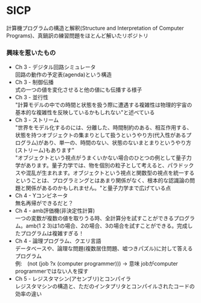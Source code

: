 # SICP
計算機プログラムの構造と解釈(Structure and Interpretation of Computer Programs)、真鍋訳の練習問題をほとんど解いたリポジトリ
### 興味を惹いたもの
- Ch 3 - デジタル回路シミュレータ
<br>  回路の動作の予定表(agenda)という構造
- Ch 3 - 制御伝播
<br>  式の一つの値を変化させると他の値にも伝播する様子
- Ch 3 - 並行性
<br>  "計算モデルの中での時間と状態を扱う際に遭遇する複雑性は物理的宇宙の基本的な複雑性を反映しているかもしれない"と述べている
- Ch 3 - ストリーム
<br>  "世界をモデル化するのには、分離した、時間制約のある、相互作⽤する、状態を持つオブジェクトの集まりとして扱うというやり⽅(代入性があるプログラム)があり、単⼀の、時間のない、状態のないまとまりというやり⽅(ストリーム)もあります"
<br>  "オブジェクトという視点がうまくいかない場合のひとつの例として量⼦⼒学があります。量⼦⼒学では、物を個別の粒⼦として考えると、パラドックスや混乱が⽣まれます。オブジェクトという視点と関数型の視点を統⼀するということは、プログラミングとはあまり関係がなく、根本的な認識論の問題と関係があるのかもしれません。"と量子力学まで広げている点
- Ch 4 - Yコンビネータ
<br>  無名再帰ができるだと？
- Ch 4 - amb評価機(⾮決定性計算)
<br>  一つの変数が複数の値を取りうる時、全計算分を試すことができるプログラム。amb(1 2 3)は1の場合、2の場合、3の場合を試すことができる。完成したプログラムは複雑すぎる！
- Ch 4 - 論理プログラム、クエリ言語
<br>  データベースや、論理な問題(複数居住問題、嘘つきパズル)に対して答えるプログラム
<br>  例:　(not (job ?x (computer programmer))) -> 意味 jobがcomputer programmerではない人を探す
- Ch 5 - レジスタマシン(アセンブリ)とコンパイラ
<br>  レジスタマシンの構造と、ただのインタプリタとコンパイルされたコードの効率の違い
